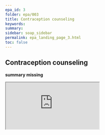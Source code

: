 ```yaml
---
epa_id: 3
folder: epa/003
title: Contraception counseling
keywords: 
summary: 
sidebar: soap_sidebar
permalink: epa_landing_page_3.html
toc: false
---
```


## Contraception counseling

**summary missing**


<div class="iframe-container">
  <iframe src="https://atlas.mindmup.com/fnmi22epa/contraception_counseling/index.html" allowfullscreen></iframe>
</div>